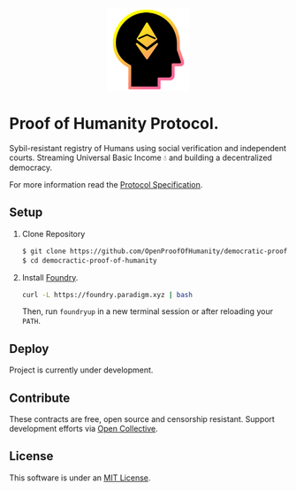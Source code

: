 <p align="center">
<img src="docs/images/poh.png" width="150" title="Open & Democratic Proof of Humanity">
</p>


# Proof of Humanity Protocol.

Sybil-resistant registry of Humans using social verification and independent courts. Streaming Universal Basic Income 💧 and building a decentralized democracy.

For more information read the [Protocol Specification](SPECIFICATION.md). 


## Setup

1. Clone Repository

    ```sh
    $ git clone https://github.com/OpenProofOfHumanity/democratic-proof-of-humanity.git
    $ cd democractic-proof-of-humanity
    ```

2.  Install [Foundry](https://github.com/foundry-rs/foundry).

    ```sh
    curl -L https://foundry.paradigm.xyz | bash
    ```

    Then, run `foundryup` in a new terminal session or after reloading your `PATH`.

## Deploy

Project is currently under development.

## Contribute

These contracts are free, open source and censorship resistant. Support development efforts via [Open Collective](https://opencollective.com/democracyearth).

## License

This software is under an [MIT License](LICENSE.md).
